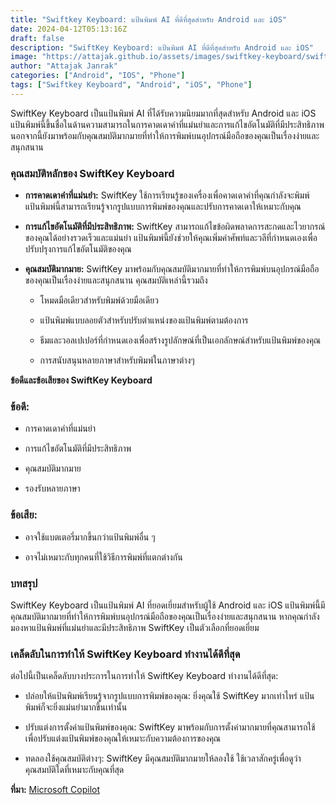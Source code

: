 ```yaml
---
title: "Swiftkey Keyboard: แป้นพิมพ์ AI ที่ดีที่สุดสำหรับ Android และ iOS"
date: 2024-04-12T05:13:16Z
draft: false
description: "SwiftKey Keyboard: แป้นพิมพ์ AI ที่ดีที่สุดสำหรับ Android และ iOS"
image: "https://attajak.github.io/assets/images/swiftkey-keyboard/swiftkey-keyboard.png"
author: "Attajak Janrak"
categories: ["Android", "IOS", "Phone"]
tags: ["Swiftkey Keyboard", "Android", "iOS", "Phone"]
---
```

SwiftKey Keyboard เป็นแป้นพิมพ์ AI ที่ได้รับความนิยมมากที่สุดสำหรับ Android และ iOS แป้นพิมพ์นี้ขึ้นชื่อในด้านความสามารถในการคาดเดาคำที่แม่นยำและการแก้ไขอัตโนมัติที่มีประสิทธิภาพ นอกจากนี้ยังมาพร้อมกับคุณสมบัติมากมายที่ทำให้การพิมพ์บนอุปกรณ์มือถือของคุณเป็นเรื่องง่ายและสนุกสนาน

### คุณสมบัติหลักของ SwiftKey Keyboard

* **การคาดเดาคำที่แม่นยำ:** SwiftKey ใช้การเรียนรู้ของเครื่องเพื่อคาดเดาคำที่คุณกำลังจะพิมพ์ แป้นพิมพ์นี้สามารถเรียนรู้จากรูปแบบการพิมพ์ของคุณและปรับการคาดเดาให้เหมาะกับคุณ

* **การแก้ไขอัตโนมัติที่มีประสิทธิภาพ:** SwiftKey สามารถแก้ไขข้อผิดพลาดการสะกดและไวยากรณ์ของคุณได้อย่างรวดเร็วและแม่นยำ แป้นพิมพ์นี้ยังช่วยให้คุณเพิ่มคำศัพท์และวลีที่กำหนดเองเพื่อปรับปรุงการแก้ไขอัตโนมัติของคุณ

* **คุณสมบัติมากมาย:** SwiftKey มาพร้อมกับคุณสมบัติมากมายที่ทำให้การพิมพ์บนอุปกรณ์มือถือของคุณเป็นเรื่องง่ายและสนุกสนาน คุณสมบัติเหล่านี้รวมถึง

    * โหมดมือเดียวสำหรับพิมพ์ด้วยมือเดียว

    * แป้นพิมพ์แบบลอยตัวสำหรับปรับตำแหน่งของแป้นพิมพ์ตามต้องการ

    * ธีมและวอลเปเปอร์ที่กำหนดเองเพื่อสร้างรูปลักษณ์ที่เป็นเอกลักษณ์สำหรับแป้นพิมพ์ของคุณ

    * การสนับสนุนหลายภาษาสำหรับพิมพ์ในภาษาต่างๆ

**ข้อดีและข้อเสียของ SwiftKey Keyboard**

### ข้อดี:

* การคาดเดาคำที่แม่นยำ

* การแก้ไขอัตโนมัติที่มีประสิทธิภาพ

* คุณสมบัติมากมาย

* รองรับหลายภาษา

### ข้อเสีย:

* อาจใช้แบตเตอรี่มากขึ้นกว่าแป้นพิมพ์อื่น ๆ

* อาจไม่เหมาะกับทุกคนที่ใช้วิธีการพิมพ์ที่แตกต่างกัน

### บทสรุป

SwiftKey Keyboard เป็นแป้นพิมพ์ AI ที่ยอดเยี่ยมสำหรับผู้ใช้ Android และ iOS แป้นพิมพ์นี้มีคุณสมบัติมากมายที่ทำให้การพิมพ์บนอุปกรณ์มือถือของคุณเป็นเรื่องง่ายและสนุกสนาน หากคุณกำลังมองหาแป้นพิมพ์ที่แม่นยำและมีประสิทธิภาพ SwiftKey เป็นตัวเลือกที่ยอดเยี่ยม

### เคล็ดลับในการทำให้ SwiftKey Keyboard ทำงานได้ดีที่สุด

ต่อไปนี้เป็นเคล็ดลับบางประการในการทำให้ SwiftKey Keyboard ทำงานได้ดีที่สุด:

* ปล่อยให้แป้นพิมพ์เรียนรู้จากรูปแบบการพิมพ์ของคุณ: ยิ่งคุณใช้ SwiftKey มากเท่าไหร่ แป้นพิมพ์ก็จะยิ่งแม่นยำมากขึ้นเท่านั้น

* ปรับแต่งการตั้งค่าแป้นพิมพ์ของคุณ: SwiftKey มาพร้อมกับการตั้งค่ามากมายที่คุณสามารถใช้เพื่อปรับแต่งแป้นพิมพ์ของคุณให้เหมาะกับความต้องการของคุณ

* ทดลองใช้คุณสมบัติต่างๆ: SwiftKey มีคุณสมบัติมากมายให้ลองใช้ ใช้เวลาสักครู่เพื่อดูว่าคุณสมบัติใดที่เหมาะกับคุณที่สุด

**ที่มา:** [Microsoft Copilot](https://copilot.microsoft.com)
